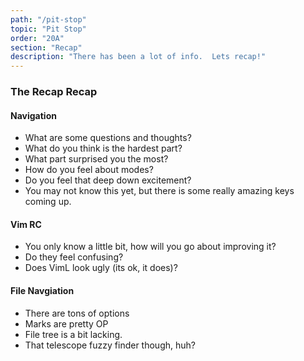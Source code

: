 ```yaml
---
path: "/pit-stop"
topic: "Pit Stop"
order: "20A"
section: "Recap"
description: "There has been a lot of info.  Lets recap!"
---
```


### The Recap Recap

#### Navigation
* What are some questions and thoughts?  
* What do you think is the hardest part?  
* What part surprised you the most?
* How do you feel about modes?
* Do you feel that deep down excitement?
* You may not know this yet, but there is some really amazing keys coming up.

#### Vim RC
* You only know a little bit, how will you go about improving it?
* Do they feel confusing?
* Does VimL look ugly (its ok, it does)?

#### File Navgiation
* There are tons of options
* Marks are pretty OP
* File tree is a bit lacking.
* That telescope fuzzy finder though, huh?

